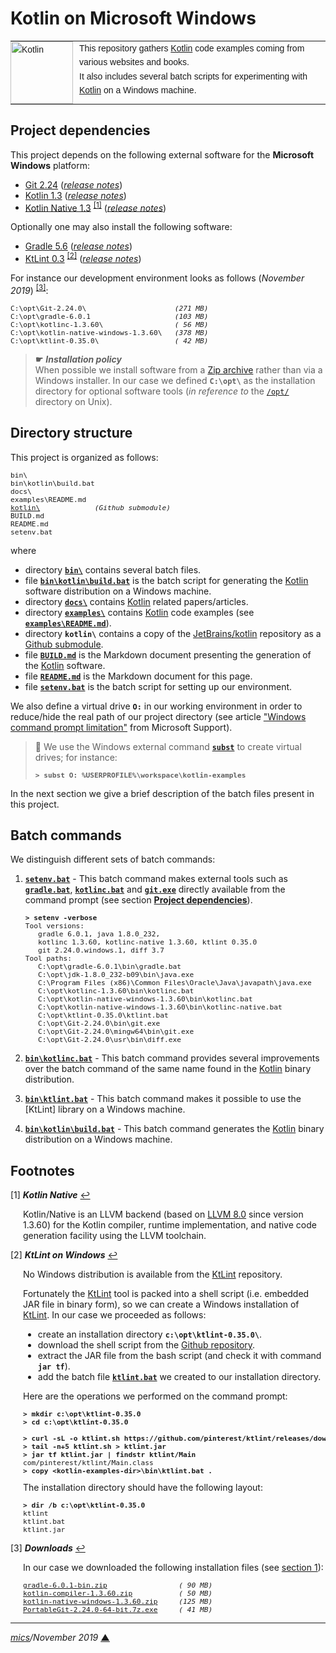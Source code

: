 # <span id="top">Kotlin on Microsoft Windows</span>

<table style="font-family:Helvetica,Arial;font-size:14px;line-height:1.6;">
  <tr>
  <td style="border:0;padding:0 10px 0 0;min-width:25%;"><a href="https://kotlinlang.org/"><img src="https://upload.wikimedia.org/wikipedia/commons/thumb/7/74/Kotlin-logo.svg/120px-Kotlin-logo.svg.png" width="100" alt="Kotlin"/></a></td>
  <td style="border:0;padding:0;vertical-align:text-top;">This repository gathers <a href="https://kotlinlang.org/">Kotlin</a> code examples coming from various websites and books.<br/>
  It also includes several batch scripts for experimenting with <a href="https://kotlinlang.org/">Kotlin</a> on a Windows machine.
  </td>
  </tr>
</table>

## <span id="proj_deps">Project dependencies</span>

This project depends on the following external software for the **Microsoft Windows** platform:

- [Git 2.24][git_downloads] ([*release notes*][git_relnotes])
- [Kotlin 1.3][kotlin_latest] ([*release notes*][kotlin_relnotes])
- [Kotlin Native 1.3][kotlin_latest] <sup id="anchor_01"><a href="#footnote_01">[1]</a></sup> ([*release notes*][kotlin_native_relnotes])

Optionally one may also install the following software:

- [Gradle 5.6][gradle_latest] ([*release notes*][gradle_relnotes])
- [KtLint 0.3][ktlint_latest] <sup id="anchor_02"><a href="#footnote_02">[2]</a></sup> ([*release notes*][ktlint_relnotes])

For instance our development environment looks as follows (*November 2019*) <sup id="anchor_03"><a href="#footnote_03">[3]</a></sup>:

<pre style="font-size:80%;">
C:\opt\Git-2.24.0\                     <i>(271 MB)</i>
C:\opt\gradle-6.0.1                    <i>(103 MB)</i>
C:\opt\kotlinc-1.3.60\                 <i>( 56 MB)</i>
C:\opt\kotlin-native-windows-1.3.60\   <i>(378 MB)</i>
C:\opt\ktlint-0.35.0\                  <i>( 42 MB)</i>
</pre>
<!--
C:\opt\<a href="https://github.com/pinterest/ktlint/releases/">ktlint-0.35\</a>
-->

> **&#9755;** ***Installation policy***<br/>
> When possible we install software from a [Zip archive][zip_archive] rather than via a Windows installer. In our case we defined **`C:\opt\`** as the installation directory for optional software tools (*in reference to* the [`/opt/`][linux_opt] directory on Unix).

## <span id="structure">Directory structure</span>

This project is organized as follows:
<pre style="font-size:80%;">
bin\
bin\kotlin\build.bat
docs\
examples\README.md
<a href="https://github.com/JetBrains/kotlin">kotlin\</a>             <i>(Github submodule)</i>
BUILD.md
README.md
setenv.bat
</pre>

where

- directory [**`bin\`**](bin/) contains several batch files.
- file [**`bin\kotlin\build.bat`**](bin/kotlin/build.bat) is the batch script for generating the [Kotlin] software distribution on a Windows machine.
- directory [**`docs\`**](docs/) contains [Kotlin] related papers/articles.
- directory [**`examples\`**](examples/) contains [Kotlin] code examples (see [**`examples\README.md`**](examples/README.md)).
- directory **`kotlin\`** contains a copy of the [JetBrains/kotlin][jetbrains_kotlin] repository as a [Github submodule](.gitmodules).
- file [**`BUILD.md`**](BUILD.md) is the Markdown document presenting the generation of the [Kotlin] software.
- file [**`README.md`**](README.md) is the Markdown document for this page.
- file [**`setenv.bat`**](setenv.bat) is the batch script for setting up our environment.

We also define a virtual drive **`O:`** in our working environment in order to reduce/hide the real path of our project directory (see article ["Windows command prompt limitation"][windows_limitation] from Microsoft Support).

> **:mag_right:** We use the Windows external command [**`subst`**][windows_subst] to create virtual drives; for instance:
>
> <pre style="font-size:80%;">
> <b>&gt; subst O: %USERPROFILE%\workspace\kotlin-examples</b>
> </pre>

In the next section we give a brief description of the batch files present in this project.

## Batch commands

We distinguish different sets of batch commands:

1. [**`setenv.bat`**](setenv.bat) - This batch command makes external tools such as [**`gradle.bat`**][gradle_bat], [**`kotlinc.bat`**][kotlinc_bat] and [**`git.exe`**][git_exe] directly available from the command prompt (see section [**Project dependencies**](#proj_deps)).

   <pre style="font-size:80%;">
   <b>&gt; setenv -verbose</b>
   Tool versions:
      gradle 6.0.1, java 1.8.0_232,
      kotlinc 1.3.60, kotlinc-native 1.3.60, ktlint 0.35.0
      git 2.24.0.windows.1, diff 3.7
   Tool paths:
      C:\opt\gradle-6.0.1\bin\gradle.bat
      C:\opt\jdk-1.8.0_232-b09\bin\java.exe
      C:\Program Files (x86)\Common Files\Oracle\Java\javapath\java.exe
      C:\opt\kotlinc-1.3.60\bin\kotlinc.bat
      C:\opt\kotlin-native-windows-1.3.60\bin\kotlinc.bat
      C:\opt\kotlin-native-windows-1.3.60\bin\kotlinc-native.bat
      C:\opt\ktlint-0.35.0\ktlint.bat
      C:\opt\Git-2.24.0\bin\git.exe
      C:\opt\Git-2.24.0\mingw64\bin\git.exe
      C:\opt\Git-2.24.0\usr\bin\diff.exe
   </pre>

2. [**`bin\kotlinc.bat`**](bin/kotlinc.bat) - This batch command provides several improvements over the batch command of the same name found in the [Kotlin] binary distribution.

3. [**`bin\ktlint.bat`**](bin/ktlint.bat) - This batch command makes it possible to use the [KtLint] library on a Windows machine.

4. [**`bin\kotlin\build.bat`**](bin/kotlin/build.bat) - This batch command generates the [Kotlin] binary distribution on a Windows machine.

## <span id="footnotes">Footnotes</span>

<a name="footnote_01">[1]</a> ***Kotlin Native*** [↩](#anchor_01)

<p style="margin:0 0 1em 20px;">
Kotlin/Native is an LLVM backend (based on <a href="https://releases.llvm.org/8.0.0/docs/ReleaseNotes.html">LLVM 8.0</a> since version <a hef="https://github.com/JetBrains/kotlin-native/blob/master/CHANGELOG.md#v1360-oct-2019">1.3.60</a>) for the Kotlin compiler, runtime implementation, and native code generation facility using the LLVM toolchain.
</p>

<a name="footnote_02">[2]</a> ***KtLint on Windows*** [↩](#anchor_02)

<p style="margin:0 0 1em 20px;">
No Windows distribution is available from the <a href="https://github.com/pinterest/ktlint/releases">KtLint</a> repository.
</p>
<p style="margin:0 0 1em 20px;">Fortunately the <a href="https://github.com/pinterest/ktlint/releases">KtLint</a> tool is packed into a shell script (i.e. embedded JAR file in binary form), so we can create a Windows installation of <a href="https://github.com/pinterest/ktlint/releases">KtLint</a>. In our case we proceeded as follows:
</p>
<ul style="margin:0 0 1em 20px;">
<li>create an installation directory <b><code>c:\opt\ktlint-0.35.0\</code></b>.</li>
<li>download the shell script from the <a href="https://github.com/pinterest/ktlint">Github repository</a>.</i>
<li>extract the JAR file from the bash script (and check it with command <b><code>jar tf</code></b>).</li>
<li>add the batch file <a href="bin/ktlint.bat"><b><code>ktlint.bat</code></b></a> we  created to our installation directory.</li>
</ul>
<p style="margin:0 0 1em 20px;">
Here are the operations we performed on the command prompt:
</p>
<pre style="margin:0 0 1em 20px; font-size:80%;">
<b>&gt; mkdir c:\opt\ktlint-0.35.0</b>
<b>&gt; cd c:\opt\ktlint-0.35.0</b>
&nbsp;
<b>&gt; curl -sL -o ktlint.sh https://github.com/pinterest/ktlint/releases/download/0.35.0/ktlint</b>
<b>&gt; tail -n+5 ktlint.sh > ktlint.jar</b>
<b>&gt; jar tf ktlint.jar | findstr ktlint/Main</b>
com/pinterest/ktlint/Main.class
<b>&gt; copy &lt;kotlin-examples-dir&gt;\bin\ktlint.bat .</b>
</pre>
<p style="margin:0 0 1em 20px;">
The installation directory should have the following layout:
</p>
<pre style="margin:0 0 1em 20px; font-size:80%;">
<b>&gt; dir /b c:\opt\ktlint-0.35.0</b>
ktlint
ktlint.bat
ktlint.jar
</pre>

<a name="footnote_03">[3]</a> ***Downloads*** [↩](#anchor_03)

<p style="margin:0 0 1em 20px;">
In our case we downloaded the following installation files (see <a href="#proj_deps">section 1</a>):
</p>
<pre style="margin:0 0 1em 20px; font-size:80%;">
<a href="https://gradle.org/releases/">gradle-6.0.1-bin.zip</a>                 <i>( 90 MB)</i>
<a href="https://github.com/JetBrains/kotlin/releases/tag/v1.3.60">kotlin-compiler-1.3.60.zip</a>           <i>( 50 MB)</i>
<a href="https://github.com/JetBrains/kotlin/releases/tag/v1.3.60">kotlin-native-windows-1.3.60.zip</a>     <i>(125 MB)</i>
<a href="https://git-scm.com/download/win">PortableGit-2.24.0-64-bit.7z.exe</a>     <i>( 41 MB)</i>
</pre>

***

*[mics](http://lampwww.epfl.ch/~michelou/)/November 2019* [**&#9650;**](#top)
<span id="bottom">&nbsp;</span>

<!-- link refs -->

[git_downloads]: https://git-scm.com/download/win
[git_exe]: https://git-scm.com/docs/git
[git_relnotes]: https://raw.githubusercontent.com/git/git/master/Documentation/RelNotes/2.24.0.txt
[gradle_bat]: https://docs.gradle.org/current/userguide/command_line_interface.html
[gradle_latest]: https://gradle.org/releases/
[gradle_relnotes]: https://docs.gradle.org/6.0.1/release-notes.html
[jetbrains_kotlin]: https://github.com/JetBrains/kotlin
[kotlin]: https://kotlinlang.org/
[kotlin_latest]: https://github.com/JetBrains/kotlin/releases/tag/v1.3.60
[kotlin_native_relnotes]: https://github.com/JetBrains/kotlin-native/blob/master/CHANGELOG.md#v1360-oct-2019
[kotlin_relnotes]: https://github.com/JetBrains/kotlin/releases/tag/v1.3.60
[kotlinc_bat]: https://kotlinlang.org/docs/tutorials/command-line.html
[klint]: https://github.com/pinterest/ktlint
[ktlint_latest]: https://github.com/pinterest/ktlint/releases
[ktlint_relnotes]: https://github.com/pinterest/ktlint/releases/tag/0.35.0
[linux_opt]: http://tldp.org/LDP/Linux-Filesystem-Hierarchy/html/opt.html
[windows_limitation]: https://support.microsoft.com/en-gb/help/830473/command-prompt-cmd-exe-command-line-string-limitation
[windows_subst]: https://docs.microsoft.com/en-us/windows-server/administration/windows-commands/subst
[zip_archive]: https://www.howtogeek.com/178146/htg-explains-everything-you-need-to-know-about-zipped-files/
